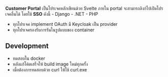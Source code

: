 **Customer Portal** เป็นโปรเจคหลักเขียนด้วย Svelte ภายใน portal จะสามารถลิงก์ไปเปิดโปรเจคอื่นได้ โดยใช้ **SSO** ดังนี้
    - Django 
    - .NET
    - PHP

- ทุกโปรเจค implement OAuth มี Keycloak เป็น provider
- ทุกโปรเจครองรับการรันในรูปแบบของ container

## Development
- ทดสอบใน docker
- หลังแก้โค้ตเสร็จให้ build image ใหม่ทุกครั้ง
- เมื่อต้องการทดสอบด้วย curl ให้ใช้ curl.exe